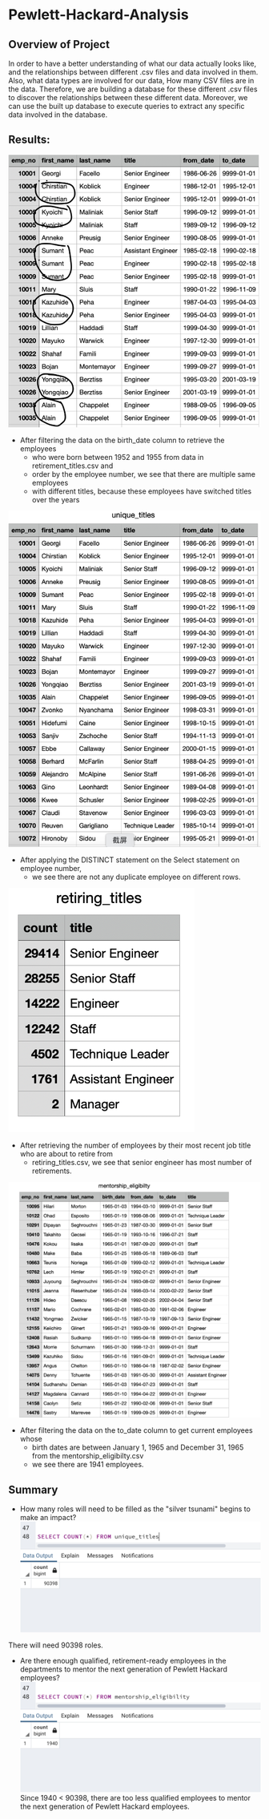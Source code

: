 # Pewlett-Hackard-Analysis

## Overview of Project
In order to have a better understanding of what our data actually looks like, and
the relationships between different .csv files and data involved in them. Also,
what data types are involved for our data, How many CSV files are in the data.
Therefore, we are building a database for these different .csv files to discover
the relationships between these different data. Moreover, we can use the built up
database to execute queries to extract any specific data involved in the database.



## Results:

![1.png](Resources/1.png)
- After filtering the data on the birth_date column to retrieve the employees
  - who were born between 1952 and 1955 from data in retirement_titles.csv and
  - order by the employee number, we see that there are multiple same employees
  - with different titles, because these employees have switched titles over the years

![2.png](Resources/2.png)
- After applying the DISTINCT statement on the Select statement on employee number,
  - we see there are not any duplicate employee on different rows.

![3.png](Resources/3.png)
- After retrieving the number of employees by their most recent job title who are about to retire from
  - retiring_titles.csv, we see that senior engineer has most number of retirements.

![4.png](Resources/4.png)
- After filtering the data on the to_date column to get current employees whose
  - birth dates are between January 1, 1965 and December 31, 1965 from the mentorship_eligibilty.csv
  - we see there are 1941 employees.


## Summary

- How many roles will need to be filled as the "silver tsunami" begins to make an impact?
![5.png](Resources/5.png)

There will need 90398 roles.

- Are there enough qualified, retirement-ready employees in the departments to mentor the next generation of Pewlett Hackard employees?
![6.png](Resources/6.png)
Since 1940 < 90398, there are too less qualified employees to mentor the next generation of Pewlett Hackard employees.
